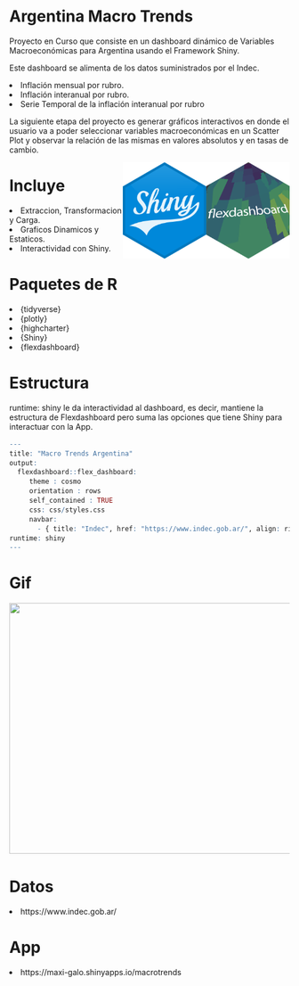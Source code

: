 # Argentina Macro Trends


Proyecto en Curso que consiste en un dashboard dinámico de Variables Macroeconómicas para Argentina usando el Framework Shiny. 

Este dashboard se alimenta de los datos suministrados por el Indec.

<ui>
<li>
Inflación mensual por rubro.
</li>
<li>
Inflación interanual por rubro.
</li>
<li>
Serie Temporal de la inflación interanual por rubro
</li>
</ui>

La siguiente etapa del proyecto es generar gráficos interactivos en donde el usuario va a poder seleccionar variables macroeconómicas en un Scatter Plot y observar la relación de las mismas en valores absolutos y en tasas de cambio.


<p>
<a href="https://pkgs.rstudio.com/flexdashboard/" rel="nofollow"><img src="https://raw.githubusercontent.com/rstudio/hex-stickers/master/PNG/flexdashboard.png" align="right" width="150" style="max-width: 100%;"></a>
<a href="https://shiny.rstudio.com/" rel="nofollow"><img src="https://raw.githubusercontent.com/rstudio/hex-stickers/master/PNG/shiny.png" align="right" width="150" style="max-width: 100%;"></a>
</p>



# Incluye

<ui>
<li>
Extraccion, Transformacion y Carga.
</li>
<li>
Graficos Dinamicos y Estaticos.
</li>
<li>
Interactividad con Shiny.
</li>
</ui>




# Paquetes de R

<ui>
<li>
{tidyverse}
</li>
<li>
{plotly}
</li>
<li>
{highcharter}
</li>
<li>
{Shiny}
</li>
<li>
{flexdashboard}
</li>
</ui>


# Estructura

runtime: shiny le da interactividad al dashboard, es decir, mantiene la estructura de Flexdashboard pero suma las opciones que tiene Shiny para interactuar con la App.


```r
---
title: "Macro Trends Argentina"
output:
  flexdashboard::flex_dashboard:
     theme : cosmo
     orientation : rows 
     self_contained : TRUE
     css: css/styles.css
     navbar:
       - { title: "Indec", href: "https://www.indec.gob.ar/", align: right}
runtime: shiny
---

```


# Gif

<p align="center">
  <img 
    width="650"
    height="450"
    src="Img/shinyarg.gif"
  >
</p>





# Datos

<ui>
<li>
https://www.indec.gob.ar/
</li>
</ui>


# App

<ui>
<li>
https://maxi-galo.shinyapps.io/macrotrends
</li>
</ui>